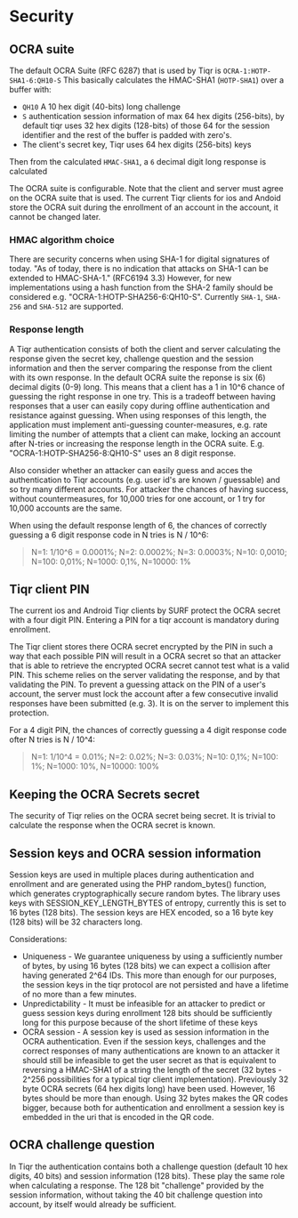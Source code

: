 # Security

## OCRA suite

The default OCRA Suite (RFC 6287) that is used by Tiqr is `OCRA-1:HOTP-SHA1-6:QH10-S`
This basically calculates the HMAC-SHA1 (`HOTP-SHA1`) over a buffer with:
- `QH10` A 10 hex digit (40-bits) long challenge
- `S` authentication session information of max 64 hex digits (256-bits), by default tiqr uses 32 hex digits (128-bits) of those 64 for the session identifier and the rest of the buffer is padded with zero's.
- The client's secret key, Tiqr uses 64 hex digits (256-bits) keys

Then from the calculated `HMAC-SHA1`, a `6` decimal digit long response is calculated

The OCRA suite is configurable. Note that the client and server must agree on the OCRA suite that is used. The current Tiqr clients for ios and Andoid store the OCRA suit during the enrollment of an account in the account, it cannot be changed later.

### HMAC algorithm choice
There are security concerns when using SHA-1 for digital signatures of today. "As of today, there is no indication that attacks on SHA-1 can be extended to HMAC-SHA-1." (RFC6194 3.3) However, for new implementations using a hash function from the SHA-2 family should be considered e.g. "OCRA-1:HOTP-SHA256-6:QH10-S".
Currently `SHA-1`, `SHA-256` and `SHA-512` are supported.

### Response length
A Tiqr authentication consists of both the client and server calculating the response given the secret key, challenge question and the session information and then the server comparing the response from the client with its own response. In the default OCRA suite the reponse is six (6) decimal digits (0-9) long. This means that a client has a 1 in 10^6 chance of guessing the right response in one try. This is a tradeoff between having responses that a user can easily copy during offline authentication and resistance against guessing. When using responses of this length, the application must implement anti-guessing counter-measures, e.g. rate limiting the number of attempts that a client can make, locking an account after N-tries or increasing the response length in the OCRA suite. E.g. "OCRA-1:HOTP-SHA256-8:QH10-S" uses an 8 digit response.

Also consider whether an attacker can easily guess and acces the authentication to Tiqr accounts (e.g. user id's are known / guessable) and so try many different accounts. For attacker the chances of having success, without countermeasures, for 10,000 tries for one account, or 1 try for 10,000 accounts are the same.

When using the default response length of 6, the chances of correctly guessing a 6 digit response code in N tries is N / 10^6:

> N=1: 1/10^6 = 0.0001%; N=2: 0.0002%; N=3: 0.0003%; N=10: 0,0010; N=100: 0,01%; N=1000: 0,1%, N=10000: 1%

## Tiqr client PIN
The current ios and Android Tiqr clients by SURF protect the OCRA secret with a four digit PIN. Entering a PIN for a tiqr account is mandatory during enrollment.

The Tiqr client stores there OCRA secret encrypted by the PIN in such a way that each possible PIN will result in a OCRA secret so that an attacker that is able to retrieve the encrypted OCRA secret cannot test what is a valid PIN. This scheme relies on the server validating the response, and by that validating the PIN. To prevent a guessing attack on the PIN of a user's account, the server must lock the account after a few consecutive invalid responses have been submitted (e.g. 3). It is on the server to implement this protection.

For a 4 digit PIN, the chances of correctly guessing a 4 digit response code ofter N tries is N / 10^4:

> N=1: 1/10^4 = 0.01%; N=2: 0.02%; N=3: 0.03%; N=10: 0,1%; N=100: 1%; N=1000: 10%, N=10000: 100%

## Keeping the OCRA Secrets secret

The security of Tiqr relies on the OCRA secret being secret. It is trivial to calculate the response when the OCRA secret is known.

## Session keys and OCRA session information
Session keys are used in multiple places during authentication and enrollment and are generated using the PHP random_bytes() function, which generates cryptographically secure random bytes. The library uses keys with SESSION_KEY_LENGTH_BYTES of entropy, currently this is set to 16 bytes (128 bits). The session keys are HEX encoded, so a 16 byte key (128 bits) will be 32 characters long.

Considerations:
* Uniqueness - We guarantee uniqueness by using a sufficiently number of bytes, by using 16 bytes (128 bits) we can expect a collision after having generated 2^64 IDs. This more than enough for our purposes, the session keys in the tiqr protocol are not persisted and have a lifetime of no more than a few minutes.
* Unpredictability - It must be infeasible for an attacker to predict or guess session keys during enrollment 128 bits should be sufficiently long for this purpose because of the short lifetime of these keys
* OCRA session - A session key is used as session information in the OCRA authentication. Even if the session keys, challenges and the correct responses of many authentications are known to an attacker it should still be infeasible to get the user secret as that is equivalent to reversing a HMAC-SHA1 of a string the length of the secret (32 bytes - 2^256 possibilities for a typical tiqr client implementation). Previously 32 byte OCRA secrets (64 hex digits long) have been used. However, 16 bytes should be more than enough. Using 32 bytes makes the QR codes bigger, because both for authentication and enrollment a session key is embedded in the uri that is encoded in the QR code. 

## OCRA challenge question
In Tiqr the authentication contains both a challenge question (default 10 hex digits, 40 bits) and session information (128 bits). These play the same role when calculating a response. The 128 bit "challenge" provided by the session information, without taking the 40 bit challenge question into account, by itself would already be sufficient.
